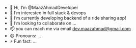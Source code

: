 - 👋 Hi, I’m @MaazAhmadDeveloper
- 👀 I’m interested in full stack & devops
- 🌱 I’m currently developing backend of a ride sharing app!
- 💞️ I’m looking to collaborate on ...
- 📫 you can reach me via email dev.maazahmad@gmail.com
- 😄 Pronouns: ...
- ⚡ Fun fact: ...

<!---
MaazAhmadDeveloper/MaazAhmadDeveloper is a ✨ special ✨ repository because its `README.md` (this file) appears on your GitHub profile.
You can click the Preview link to take a look at your changes.
--->

